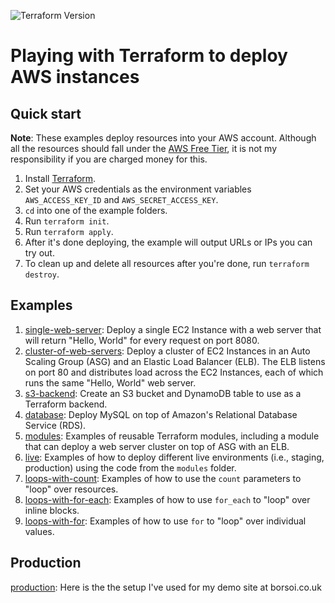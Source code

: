  ![Terraform Version](https://img.shields.io/badge/tf-%3E%3D0.12.0-blue.svg)

 #  Playing with Terraform to deploy AWS instances

 ## Quick start

 **Note**: These examples deploy resources into your AWS account. Although all the resources should fall under the
 [AWS Free Tier](https://aws.amazon.com/free/), it is not my responsibility if you are charged money for this.

 1. Install [Terraform](https://www.terraform.io/).
 1. Set your AWS credentials as the environment variables `AWS_ACCESS_KEY_ID` and `AWS_SECRET_ACCESS_KEY`.
 1. `cd` into one of the example folders.
 1. Run `terraform init`.
 1. Run `terraform apply`.
 1. After it's done deploying, the example will output URLs or IPs you can try out.
 1. To clean up and delete all resources after you're done, run `terraform destroy`.


 ## Examples


  1. [single-web-server](./single-web-server): Deploy a single EC2 Instance with a web server that will return
        "Hello, World" for every request on port 8080.
  1. [cluster-of-web-servers](./cluster-of-web-servers): Deploy a cluster of EC2 Instances in an Auto Scaling Group
        (ASG) and an Elastic Load Balancer (ELB). The ELB listens on port 80 and distributes load across the EC2
        Instances, each of which runs the same "Hello, World" web server.
  1. [s3-backend](./s3-backend): Create an S3 bucket and DynamoDB table to use as a Terraform backend.
  1. [database](./database): Deploy MySQL on top of Amazon's Relational Database Service (RDS).
  1. [modules](./modules): Examples of reusable Terraform modules, including a module that can deploy a web server
        cluster on top of ASG with an ELB.
  1. [live](./live): Examples of how to deploy different live environments (i.e., staging, production) using the code
        from the `modules` folder.
  1. [loops-with-count](./loops-with-count): Examples of how to use the `count` parameters to "loop" over resources.        
  1. [loops-with-for-each](./loops-with-for-each): Examples of how to use `for_each` to "loop" over inline blocks.        
  1. [loops-with-for](./loops-with-for): Examples of how to use `for` to "loop" over individual values.        



   ## Production

[production](./production): Here is the the setup I've used for my demo site at borsoi.co.uk
